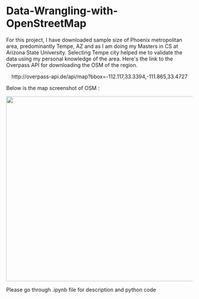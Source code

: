 # Data-Wrangling-with-OpenStreetMap

For this project, I have downloaded sample size of Phoenix metropolitan area, predominantly Tempe, AZ and as I am doing my Masters in CS at Arizona State University. Selecting Tempe city helped me to validate the data using my personal knowledge of the area.  Here's the link to the Overpass API for downloading the OSM of the region.

<center> http://overpass-api.de/api/map?bbox=-112.117,33.3394,-111.865,33.4727 </center>

Below is the map screenshot of OSM :

<img src="https://raw.githubusercontent.com/parthoiiitm/Data-Wrangling-with-OpenStreetMap/master/tempe_screenshot.png" width="700" height="500" />

Please go through .ipynb file for description and python code
